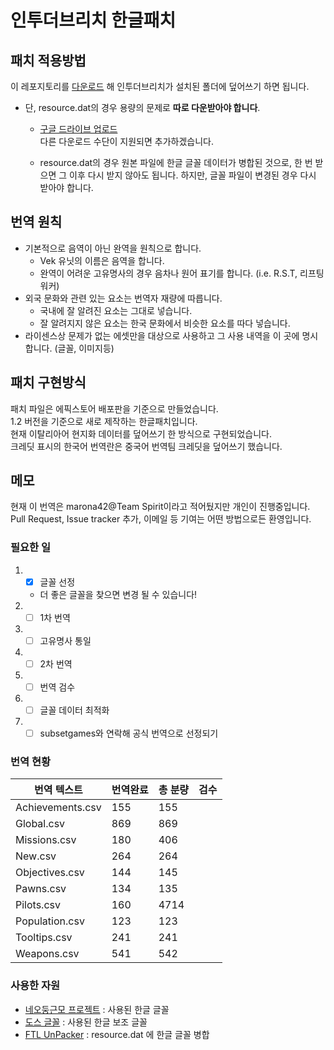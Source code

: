 # 인투더브리치 한글패치

## 패치 적용방법

이 레포지토리를 [다운로드](https://github.com/marona42/ITBKoreanPatch/archive/main.zip) 해 인투더브리치가 설치된 폴더에 덮어쓰기 하면 됩니다.  

- 단, resource.dat의 경우 용량의 문제로 __따로 다운받아야 합니다__.  
  - [구글 드라이브 업로드](https://drive.google.com/file/d/1I6SxLHsE6vhBt9W1z1CmVSrLqiUNethH/view?usp=sharing)  
  다른 다운로드 수단이 지원되면 추가하겠습니다.

  - resource.dat의 경우 원본 파일에 한글 글꼴 데이터가 병합된 것으로, 한 번 받으면 그 이후 다시 받지 않아도 됩니다. 하지만, 글꼴 파일이 변경된 경우 다시 받아야 합니다.

## 번역 원칙

- 기본적으로 음역이 아닌 완역을 원칙으로 합니다.
  - Vek 유닛의 이름은 음역을 합니다.
  - 완역이 어려운 고유명사의 경우 음차나 원어 표기를 합니다. (i.e. R.S.T, 리프팅 워커)
- 외국 문화와 관련 있는 요소는 번역자 재량에 따릅니다.
  - 국내에 잘 알려진 요소는 그대로 넣습니다.
  - 잘 알려지지 않은 요소는 한국 문화에서 비슷한 요소를 따다 넣습니다.
- 라이센스상 문제가 없는 에셋만을 대상으로 사용하고 그 사용 내역을 이 곳에 명시합니다. (글꼴, 이미지등)  

## 패치 구현방식

패치 파일은 에픽스토어 배포판을 기준으로 만들었습니다.  
1.2 버전을 기준으로 새로 제작하는 한글패치입니다.  
현재 이탈리아어 현지화 데이터를 덮어쓰기 한 방식으로 구현되었습니다.  
크레딧 표시의 한국어 번역란은 중국어 번역팀 크레딧을 덮어쓰기 했습니다.  

## 메모

현재 이 번역은 marona42@Team Spirit이라고 적어뒀지만 개인이 진행중입니다.
Pull Request, Issue tracker 추가, 이메일 등 기여는 어떤 방법으로든 환영입니다.

### 필요한 일

1. - [x] 글꼴 선정  
   - 더 좋은 글꼴을 찾으면 변경 될 수 있습니다!
2. - [ ] 1차 번역  
3. - [ ] 고유명사 통일  
4. - [ ] 2차 번역  
5. - [ ] 번역 검수  
6. - [ ] 글꼴 데이터 최적화  
7. - [ ] subsetgames와 연락해 공식 번역으로 선정되기  
  
### 번역 현황

| 번역 텍스트      | 번역완료 | 총 분량 | 검수 |
|------------------|----------|---------|----|
| Achievements.csv |    155   |   155   |    |
| Global.csv       |    869   |   869   |    |
| Missions.csv     |    180   |   406   |    |
| New.csv          |    264   |   264   |    |
| Objectives.csv   |    144   |   145   |    |
| Pawns.csv        |    134   |   135   |    |
| Pilots.csv       |    160   |   4714  |    |
| Population.csv   |    123   |   123   |    |
| Tooltips.csv     |    241   |   241   |    |
| Weapons.csv      |    541   |   542   |    |

### 사용한 자원

- [네오둥근모 프로젝트](https://github.com/Dalgona/neodgm) : 사용된 한글 글꼴  
- [도스 글꼴](https://github.com/hurss/fonts) : 사용된 한글 보조 글꼴  
- [FTL UnPacker](https://subsetgames.com/forum/viewtopic.php?t=2788) : resource.dat 에 한글 글꼴 병합
